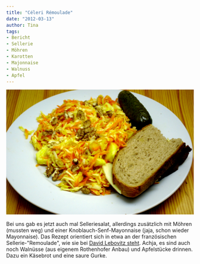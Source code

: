 ```yaml
---
title: "Céleri Rémoulade"
date: "2012-03-13" 
author: Tina
tags:
- Bericht
- Sellerie
- Möhren
- Karotten
- Majonnaise
- Walnuss
- Apfel
---
```


[![](images/imgp8691.jpg "Selleriesalat")](http://apfeleimer.wordpress.com/2012/03/13/celeri-remoulade/imgp8691/)

Bei uns gab es jetzt auch mal Selleriesalat, allerdings zusätzlich mit Möhren (mussten weg) und einer Knoblauch-Senf-Mayonnaise (jaja, schon wieder Mayonnaise). Das Rezept orientiert sich in etwa an der französischen Sellerie-"Remoulade", wie sie bei [David Lebovitz steht](http://www.davidlebovitz.com/2010/04/celery-root-remoulade-celeri-rem/). Achja, es sind auch noch Walnüsse (aus eigenem Rothenhofer Anbau) und Apfelstücke drinnen. Dazu ein Käsebrot und eine saure Gurke.
